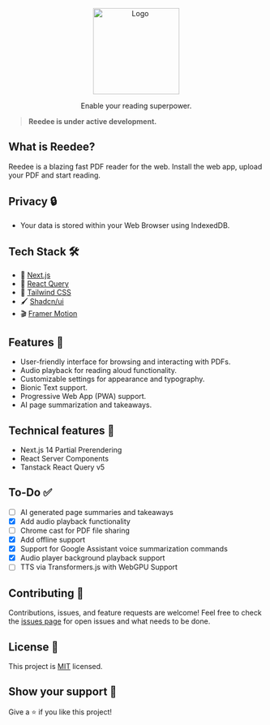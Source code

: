 <p align="center">
  <a href="https://reedee.vercel.app"><img src="https://res.cloudinary.com/dipao2yt1/image/upload/v1714207388/ReedlySVG_yrdwm2.svg" alt="Logo" height=170></a>
</p>
<p align="center">
    Enable your reading superpower.
</p>

> **Reedee is under active development.**

## What is Reedee?

Reedee is a blazing fast PDF reader for the web. Install the web app, upload your PDF and start reading.

## Privacy 🔒

- Your data is stored within your Web Browser using IndexedDB.

## Tech Stack 🛠️

- 🚀 [Next.js](https://nextjs.org/)
- 🌴 [React Query](https://react-query.tanstack.com/)
- 🎨 [Tailwind CSS](https://tailwindcss.com/)
- 🖌️ [Shadcn/ui](https://ui.shadcn.com/)
- 🎬 [Framer Motion](https://www.framer.com/api/motion/)

## Features 🌟

- User-friendly interface for browsing and interacting with PDFs.
- Audio playback for reading aloud functionality.
- Customizable settings for appearance and typography.
- Bionic Text support.
- Progressive Web App (PWA) support.
- AI page summarization and takeaways.

## Technical features 🚀

- Next.js 14 Partial Prerendering
- React Server Components
- Tanstack React Query v5

## To-Do ✅

- [ ] AI generated page summaries and takeaways
- [x] Add audio playback functionality
- [ ] Chrome cast for PDF file sharing
- [x] Add offline support
- [x] Support for Google Assistant voice summarization commands
- [x] Audio player background playback support
- [ ] TTS via Transformers.js with WebGPU Support 

## Contributing 🤝

Contributions, issues, and feature requests are welcome! Feel free to check the [issues page](https://github.com/dalist1/reedee/issues) for open issues and what needs to be done.

## License 📝

This project is [MIT](LICENSE) licensed.

## Show your support 💪

Give a ⭐️ if you like this project!

